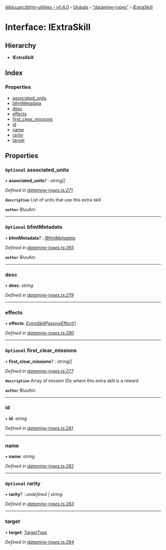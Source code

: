 [@bluuarc/bfmt-utilities - v0.6.0](../README.md) › [Globals](../globals.md) › ["datamine-types"](../modules/_datamine_types_.md) › [IExtraSkill](_datamine_types_.iextraskill.md)

# Interface: IExtraSkill

## Hierarchy

* **IExtraSkill**

## Index

### Properties

* [associated_units](_datamine_types_.iextraskill.md#optional-associated_units)
* [bfmtMetadata](_datamine_types_.iextraskill.md#optional-bfmtmetadata)
* [desc](_datamine_types_.iextraskill.md#desc)
* [effects](_datamine_types_.iextraskill.md#effects)
* [first_clear_missions](_datamine_types_.iextraskill.md#optional-first_clear_missions)
* [id](_datamine_types_.iextraskill.md#id)
* [name](_datamine_types_.iextraskill.md#name)
* [rarity](_datamine_types_.iextraskill.md#optional-rarity)
* [target](_datamine_types_.iextraskill.md#target)

## Properties

### `Optional` associated_units

• **associated_units**? : *string[]*

*Defined in [datamine-types.ts:271](https://github.com/BluuArc/bfmt-utilities/blob/master/src/datamine-types.ts#L271)*

**`description`** List of units that use this extra skill

**`author`** BluuArc

___

### `Optional` bfmtMetadata

• **bfmtMetadata**? : *[IBfmtMetadata](_datamine_types_.ibfmtmetadata.md)*

*Defined in [datamine-types.ts:265](https://github.com/BluuArc/bfmt-utilities/blob/master/src/datamine-types.ts#L265)*

**`author`** BluuArc

___

###  desc

• **desc**: *string*

*Defined in [datamine-types.ts:279](https://github.com/BluuArc/bfmt-utilities/blob/master/src/datamine-types.ts#L279)*

___

###  effects

• **effects**: *[ExtraSkillPassiveEffect](../modules/_datamine_types_.md#extraskillpassiveeffect)[]*

*Defined in [datamine-types.ts:280](https://github.com/BluuArc/bfmt-utilities/blob/master/src/datamine-types.ts#L280)*

___

### `Optional` first_clear_missions

• **first_clear_missions**? : *string[]*

*Defined in [datamine-types.ts:277](https://github.com/BluuArc/bfmt-utilities/blob/master/src/datamine-types.ts#L277)*

**`description`** Array of mission IDs where this extra skill is a reward

**`author`** BluuArc

___

###  id

• **id**: *string*

*Defined in [datamine-types.ts:281](https://github.com/BluuArc/bfmt-utilities/blob/master/src/datamine-types.ts#L281)*

___

###  name

• **name**: *string*

*Defined in [datamine-types.ts:282](https://github.com/BluuArc/bfmt-utilities/blob/master/src/datamine-types.ts#L282)*

___

### `Optional` rarity

• **rarity**? : *undefined | string*

*Defined in [datamine-types.ts:283](https://github.com/BluuArc/bfmt-utilities/blob/master/src/datamine-types.ts#L283)*

___

###  target

• **target**: *[TargetType](../enums/_datamine_types_.targettype.md)*

*Defined in [datamine-types.ts:284](https://github.com/BluuArc/bfmt-utilities/blob/master/src/datamine-types.ts#L284)*
